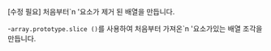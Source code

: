 [수정 필요]
처음부터`n '요소가 제거 된 배열을 만듭니다.

-`array.prototype.slice ()`를 사용하여 처음부터 가져온`n '요소가있는 배열 조각을 만듭니다.
